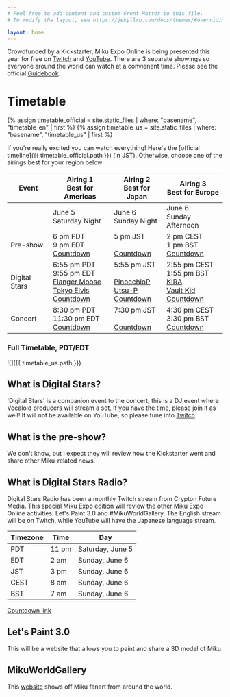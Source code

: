 ```yaml
---
# Feel free to add content and custom Front Matter to this file.
# To modify the layout, see https://jekyllrb.com/docs/themes/#overriding-theme-defaults

layout: home
---
```


Crowdfunded by a Kickstarter, Miku Expo Online is being presented this year for
free on [Twitch](https://www.twitch.tv/cfm_official) and
[YouTube](https://www.youtube.com/channel/UCJwGWV914kBlV4dKRn7AEFA). There are 3
separate showings so everyone around the world can watch at a convienent
time. Please see the official [Guidebook](https://mikuexpo.com/online2021/images/freepaper_en.pdf).

# Timetable

{% assign timetable_official = site.static_files | where: "basename", "timetable_en" | first %}
{% assign timetable_us = site.static_files | where: "basename", "timetable_us" | first %}

If you're really excited you can watch everything! Here's the [official
timeline]({{ timetable_official.path }}) (in JST). Otherwise, choose one of the
airings best for your region below:

|Event|Airing 1<br/>Best for Americas|Airing 2<br/>Best for Japan|Airing 3<br/>Best for Europe|
|-----|-----------------------------|--------------------------|---------------------------|
||June 5<br/>Saturday Night|June 6<br/>Sunday Night|June 6<br/>Sunday Afternoon|
|Pre-show|6 pm PDT<br/>9 pm EDT<br/>[Countdown](http://preshow.us.39music.rocks)|5 pm JST<br/><br/>[Countdown](http://preshow.jp.39music.rocks)|2 pm CEST<br/>1 pm BST<br/>[Countdown](http://preshow.eu.39music.rocks)|
|Digital Stars|6:55 pm PDT<br/>9:55 pm EDT<br/>[Flanger Moose](https://twitter.com/FlangerMoose)<br/>[Tokyo Elvis](https://twitter.com/FrankFriend)<br/>[Countdown](http://digistars.us.39music.rocks)|5:55 pm JST<br/><br/>[PinocchioP](https://twitter.com/pinocchiop)<br/>[Utsu-P](https://twitter.com/asshole_wii)<br/>[Countdown](http://digistars.jp.39music.rocks)|2:55 pm CEST<br/>1:55 pm BST<br/>[KIRA](https://twitter.com/kira_prod)<br/>[Vault Kid](https://twitter.com/iamVaultKid)<br/>[Countdown](http://digistars.eu.39music.rocks)|
|Concert|8:30 pm PDT<br/>11:30 pm EDT<br/>[Countdown](http://concert.us.39music.rocks)|7:30 pm JST<br/><br/>[Countdown](http://concert.jp.39music.rocks)|4:30 pm CEST<br/>3:30 pm BST<br/>[Countdown](http://concert.eu.39music.rocks)|

### Full Timetable, PDT/EDT
![]({{ timetable_us.path }})

## What is Digital Stars?

'Digital Stars' is a companion event to the concert; this is a DJ event where
Vocaloid producers will stream a set. If you have the time, please join it as
well! It will not be available on YouTube, so please tune into
[Twitch](https://www.twitch.tv/cfm_official).

## What is the pre-show?

We don't know, but I expect they will review how the Kickstarter went and share
other Miku-related news.

## What is Digital Stars Radio?

Digital Stars Radio has been a monthly Twitch stream from Crypton Future
Media. This special Miku Expo edition will review the other Miku Expo Online
activities: Let's Paint 3.0 and #MikuWorldGallery. The English stream will be on
Twitch, while YouTube will have the Japanese language stream.

|Timezone|Time|Day|
|--------|----|---|
|PDT|11 pm|Saturday, June 5|
|EDT|2 am|Sunday, June 6|
|JST|3 pm|Sunday, June 6|
|CEST|8 am|Sunday, June 6|
|BST|7 am|Sunday, June 6|

[Countdown link](http://digistars.radio.39music.rocks)

## Let's Paint 3.0

This will be a website that allows you to paint and share a 3D model of Miku.

## MikuWorldGallery

This [website](https://paint.mikuexpo.com/MikuWorldGallery/) shows off Miku fanart from around the world.
